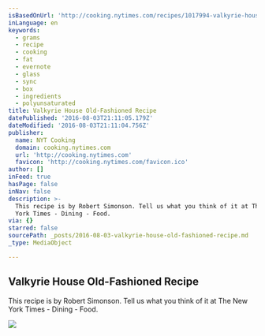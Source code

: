```yaml
---
isBasedOnUrl: 'http://cooking.nytimes.com/recipes/1017994-valkyrie-house-old-fashioned'
inLanguage: en
keywords:
  - grams
  - recipe
  - cooking
  - fat
  - evernote
  - glass
  - sync
  - box
  - ingredients
  - polyunsaturated
title: Valkyrie House Old-Fashioned Recipe
datePublished: '2016-08-03T21:11:05.179Z'
dateModified: '2016-08-03T21:11:04.756Z'
publisher:
  name: NYT Cooking
  domain: cooking.nytimes.com
  url: 'http://cooking.nytimes.com'
  favicon: 'http://cooking.nytimes.com/favicon.ico'
author: []
inFeed: true
hasPage: false
inNav: false
description: >-
  This recipe is by Robert Simonson. Tell us what you think of it at The New
  York Times - Dining - Food.
via: {}
starred: false
sourcePath: _posts/2016-08-03-valkyrie-house-old-fashioned-recipe.md
_type: MediaObject

---
```

<article style=""><h1>Valkyrie House Old-Fashioned Recipe</h1><p>This recipe is by Robert Simonson. Tell us what you think of it at The New York Times - Dining - Food.</p><img src="http://graphics8.nytimes.com/images/2016/03/02/dining/02BLEND3/02BLEND3-superJumbo.jpg" /></article>